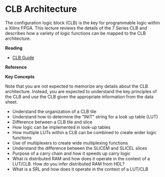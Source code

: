 # CLB Architecture

The configuration logic block (CLB) is the key for programmable logic within a Xilinx FPGA.
This lecture reviews the details of the 7 Series CLB and describes how a variety of logic functions can be mapped to the CLB architecture.

**Reading**

  * [CLB Guide](https://docs.amd.com/v/u/en-US/ug474_7Series_CLB)

**Reference**

**Key Concepts**

Note that you are not expected to memorize any details about the CLB architecture.
Instead, you are expected to understand the key principles of the CLB and use the CLB given the appropriate information from the data sheet.

  * Understand the organization of a CLB tile
  * Understand how to determine the "INIT" string for a look up table (LUT)
  * Difference between a CLB tile and slice
  * How logic can be implemented in look-up tables
  * How multiple LUTs within a CLB can be combined to create wider logic functions
  * Use of multiplexers to create wide multiplexing functions
  * Understand the difference between the SLICEM and SLICEL slices
  * Purpose of a carry chain and how it speeds up carry logic
  * What is distributed RAM and how does it operate in the context of a LUT/CLB. How do you infer distributed RAM from HDL?
  * What is a SRL and how does it operate in the context of a LUT/CLB
